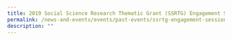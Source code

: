 ```yaml
---
title: 2019 Social Science Research Thematic Grant (SSRTG) Engagement Session
permalink: /news-and-events/events/past-events/ssrtg-engagement-session/
description: ""
---
```

